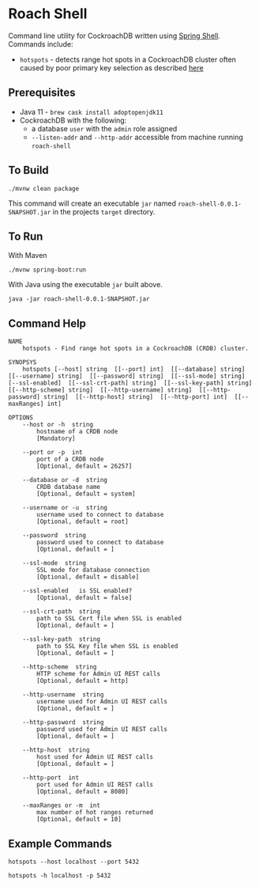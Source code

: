 # Roach Shell
Command line utility for CockroachDB written using [Spring Shell](https://projects.spring.io/spring-shell/).  Commands include:
* `hotspots` - detects range hot spots in a CockroachDB cluster often caused by poor primary key selection as described [here](https://www.cockroachlabs.com/docs/v19.2/performance-best-practices-overview.html#unique-id-best-practices)

## Prerequisites
* Java 11 - `brew cask install adoptopenjdk11`
* CockroachDB with the following:
    * a database `user` with the `admin` role assigned
    * `--listen-addr` and `--http-addr` accessible from machine running `roach-shell`

## To Build
```shell script
./mvnw clean package
```
This command will create an executable `jar` named `roach-shell-0.0.1-SNAPSHOT.jar` in the projects `target` directory.

## To Run
With Maven
```shell script
./mvnw spring-boot:run
```

With Java using the executable `jar` built above.
```shell script
java -jar roach-shell-0.0.1-SNAPSHOT.jar
````

## Command Help
```text
NAME
	hotspots - Find range hot spots in a CockroachDB (CRDB) cluster.

SYNOPSYS
	hotspots [--host] string  [[--port] int]  [[--database] string]  [[--username] string]  [[--password] string]  [[--ssl-mode] string]  [--ssl-enabled]  [[--ssl-crt-path] string]  [[--ssl-key-path] string]  [[--http-scheme] string]  [[--http-username] string]  [[--http-password] string]  [[--http-host] string]  [[--http-port] int]  [[--maxRanges] int]  

OPTIONS
	--host or -h  string
		hostname of a CRDB node
		[Mandatory]

	--port or -p  int
		port of a CRDB node
		[Optional, default = 26257]

	--database or -d  string
		CRDB database name
		[Optional, default = system]

	--username or -u  string
		username used to connect to database
		[Optional, default = root]

	--password  string
		password used to connect to database
		[Optional, default = ]

	--ssl-mode  string
		SSL mode for database connection
		[Optional, default = disable]

	--ssl-enabled	is SSL enabled?
		[Optional, default = false]

	--ssl-crt-path  string
		path to SSL Cert file when SSL is enabled
		[Optional, default = ]

	--ssl-key-path  string
		path to SSL Key file when SSL is enabled
		[Optional, default = ]

	--http-scheme  string
		HTTP scheme for Admin UI REST calls
		[Optional, default = http]

	--http-username  string
		username used for Admin UI REST calls
		[Optional, default = ]

	--http-password  string
		password used for Admin UI REST calls
		[Optional, default = ]

	--http-host  string
		host used for Admin UI REST calls
		[Optional, default = ]

	--http-port  int
		port used for Admin UI REST calls
		[Optional, default = 8080]

	--maxRanges or -m  int
		max number of hot ranges returned
		[Optional, default = 10]
```

## Example Commands
```
hotspots --host localhost --port 5432
```
```
hotspots -h localhost -p 5432
```